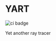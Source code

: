 # YART
![ci badge](https://github.com/junnys6018/YART/actions/workflows/main-workflow.yml/badge.svg)

Yet another ray tracer

